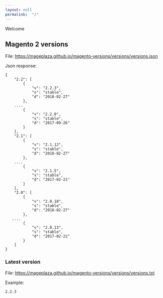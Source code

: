 ```yaml
---
layout: null
permalink:  "/"
---
```



Welcome

## Magento 2 versions

File: https://mageplaza.github.io/magento-versions/versions/versions.json

Json response: 

```
{
    "2.2": [
        {
            "v": "2.2.3",
            "s": "stable",
            "d": "2018-02-27"
        },
	....
        {
            "v": "2.2.0",
            "s": "stable",
            "d": "2017-09-26"
        }
    ],
    "2.1": [
        {
            "v": "2.1.12",
            "s": "stable",
            "d": "2018-02-27"
        },
	....
        {
            "v": "2.1.5",
            "s": "stable",
            "d": "2017-02-21"
        }
    ],
    "2.0": [
        {
            "v": "2.0.18",
            "s": "stable",
            "d": "2018-02-27"
        },
   ....
        {
            "v": "2.0.13",
            "s": "stable",
            "d": "2017-02-21"
        }
    ]
}
```

### Latest version

File: https://mageplaza.github.io/magento-versions/versions/versions.txt

Example: 

```
2.2.3
```